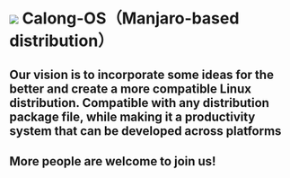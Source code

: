 # ![](https://img.shields.io/badge/OS-Linux-informational?style=flat&logo=<LOGO_NAME>&logoColor=white&color=2bbc8a) Calong-OS（Manjaro-based distribution）

## Our vision is to incorporate some ideas for the better and create a more compatible Linux distribution. Compatible with any distribution package file, while making it a productivity system that can be developed across platforms

## More people are welcome to join us!
